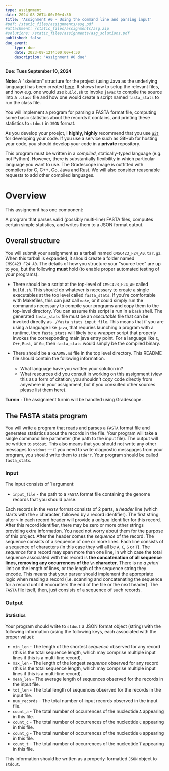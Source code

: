 ```yaml
---
type: assignment
date: 2024-08-26T4:00:00+4:30
title: 'Assignment #0 - Using the command line and parsing input'
#pdf: /static_files/assignments/asg.pdf
#attachment: /static_files/assignments/asg.zip
#solutions: /static_files/assignments/asg_solutions.pdf
published: false
due_event: 
    type: due
    date: 2023-09-12T4:00:00+4:30
    description: 'Assignment #0 due'
---
```


**Due: Tues September 10, 2024**  

**Note**: A "skeleton" structure for the project (using Java as the underlying language) has been created [here](https://github.com/umd-cmsc423/F24_A0_sample). It shows how to setup the relevant files, and how e.g. one would use `build.sh` to invoke `javac` to compile the source into a `.class` file and how one would create a script named `fasta_stats` to run the class file.

You will implement a program for parsing a FASTA format file, computing some basic statistics about the records it contains, and printing these statistics to `stdout` in `JSON` format. 

As you develop your proejct, I **highly, highly** recommend that you use [`git`](https://git-scm.com/book/en/v1/Getting-Started) for developing your code. If you use a service such as GitHub for hosting your code, 
you should develop your code in a **private** repository.

This program must be written in a _compiled_, statically-typed language (e.g. not Python). However, there is substantially flexibility in which particular language you want to use. The Gradescope image is outfitted with compilers for C, C++, Go, Java and Rust. We will also consider reasonable requests to add other compiled languages.

# Overview

This assignemnt has one component:

A program that parses valid (possibly multi-line) FASTA files, computes certain simple statistics, and writes them to a JSON format output.

## Overall structure

You will submit your assignment as a tarball named `CMSC423_F24_A0.tar.gz`.  When this tarball is expanded, it should create a folder named `CMSC423_F24_A0`.  The details of how you structure your "source tree" are up to you, but the following **must** hold (to enable proper automated testing of your programs).

 * There should be a script at the top-level of `CMSC423_F24_A0` called `build.sh`.  This should do whatever is necessary to create a single executables at the top level called `fasta_stats`.  If you're comfortable with Makefiles, this can just call `make`, or it could simply run the commands necessary to compile your programs and copy them to the top-level directory.  You can assume this script is run in a `bash` shell. The generated `fasta_stats` file must be an _executable_ file that can be invoked directly as `./fasta_stats input_file`.  This means that if you are using a language like `java`, that requries launching a program with a runtime, then `fasta_stats` will likely be a wrapper script that properly invokes the corresponding main java entry point.  For a language like `C`, `C++`, `Rust`, or `Go`, then `fasta_stats` would simply be the compiled binary.
 
 * There should be a `README.md` file in the top level directory.  This README file should contain the following information.
     
     - What language have you written your solution in?
     - What resources did you consult in working on this assignment (view this as a form of citation; you shouldn't _copy_ code directly from anywhere in your assignment, but if you consulted other sources please list them here).

**Turnin** : The assignment turnin will be handled using Gradescope.  

## The FASTA stats program

You will write a program that reads and parses a `FASTA` format file and generates statistics about the records in the file. Your program will take a single command line parameter (the path to the input file).  The output will be written to `stdout`. This also means that you should not write any other messages to `stdout` — if you need to write diagnostic messgages from your program, you should write them to `stderr`. Your program should be called `fasta_stats`.

### Input 

The input consists of 1 argument:

* `input_file` - the path to a `FASTA` format file containing the genome records that you should parse.

Each records in the `FASTA` format consists of 2 parts, a _header_ line (which starts with the `>` character, followed by a record identifier). The first string after `>` in each record header will provide a _unique_ identifier for this record. After this record identifier, there may be zero or more other strings providing extra information. You need not worry about them for the purpose of this project. After the header comes the _sequence_ of the record. The sequence consists of a sequence of one or more lines. Each line consists of a sequence of characters (in this case they will all be `A`, `C`, `G` or `T`). The _sequence_ for a record may span more than one line, in which case the total sequence associated with this record is **the concatenation of all sequence lines, removing any occurrences of the `\n` character**.  There is no _a priori_ limit on the length of lines, or the length of the sequence string they encode.  This means that your parser should implement the appropriate logic when reading a record (i.e. scanning and concatenating the sequence for a record until it encounters the end of the file or the next header).  The `FASTA` file itself, then, just consists of a sequence of such records.

### Output 

#### Statistics

Your program should write to `stdout` a JSON format object (string) with the following information (using the following keys, each associated with the proper value):

* `min_len` - The length of the shortest _sequence_ observed for any record (this is the total sequence length, which may comprise multiple input lines if this is a multi-line record).
* `max_len` - The length of the longest _sequence_ observed for any record (this is the total sequence length, which may comprise multiple input lines if this is a multi-line record).
* `mean_len` - The average length of sequences observed for the records in the input file.
* `tot_len` - The total length of sequences observed for the records in the input file.
* `num_records` - The total number of input records observed in the input file.
* `count_a` - The total number of occurrences of the nucleotide `A` appearing in this file.
* `count_c` - The total number of occurrences of the nucleotide `C` appearing in this file.
* `count_g` - The total number of occurrences of the nucleotide `G` appearing in this file.
* `count_t` - The total number of occurrences of the nucleotide `T` appearing in this file.

This information should be written as a properly-formatted `JSON` object to `stdout`.
